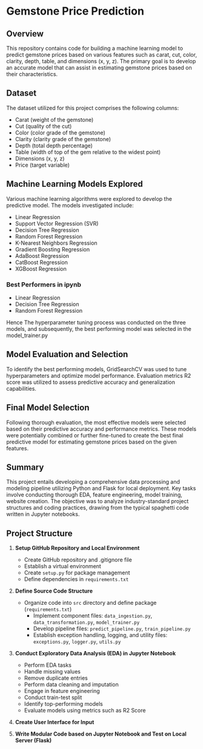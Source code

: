 # Gemstone Price Prediction

## Overview
This repository contains code for building a machine learning model to predict gemstone prices based on various features such as carat, cut, color, clarity, depth, table, and dimensions (x, y, z). The primary goal is to develop an accurate model that can assist in estimating gemstone prices based on their characteristics.

## Dataset
The dataset utilized for this project comprises the following columns:
- Carat (weight of the gemstone)
- Cut (quality of the cut)
- Color (color grade of the gemstone)
- Clarity (clarity grade of the gemstone)
- Depth (total depth percentage)
- Table (width of top of the gem relative to the widest point)
- Dimensions (x, y, z)
- Price (target variable)

## Machine Learning Models Explored
Various machine learning algorithms were explored to develop the predictive model. The models investigated include:
- Linear Regression
- Support Vector Regression (SVR)
- Decision Tree Regression
- Random Forest Regression
- K-Nearest Neighbors Regression
- Gradient Boosting Regression
- AdaBoost Regression
- CatBoost Regression
- XGBoost Regression

### Best Performers in ipynb
- Linear Regression
- Decision Tree Regression
- Random Forest Regression

Hence The hyperparameter tuning process was conducted on the three models, and subsequently, the best performing model was selected in the model_trainer.py

## Model Evaluation and Selection
To identify the best performing models, GridSearchCV was used to tune hyperparameters and optimize model performance. Evaluation metrics R2 score was utilized to assess predictive accuracy and generalization capabilities.

## Final Model Selection
Following thorough evaluation, the most effective models were selected based on their predictive accuracy and performance metrics. These models were potentially combined or further fine-tuned to create the best final predictive model for estimating gemstone prices based on the given features.

## Summary 
This project entails developing a comprehensive data processing and modeling pipeline utilizing Python and Flask for local deployment. Key tasks involve conducting thorough EDA, feature engineering, model training, website creation. 
The objective was to analyze industry-standard project structures and coding practices, drawing from the typical spaghetti code written in Jupyter notebooks.

## Project Structure
1. **Setup GitHub Repository and Local Environment**
    * Create GitHub repository and .gitignore file
    * Establish a virtual environment
    * Create `setup.py` for package management
    * Define dependencies in `requirements.txt` 

2. **Define Source Code Structure**
    * Organize code into `src` directory and define package (`requirements.txt`)
        * Implement component files: `data_ingestion.py`, `data_transformation.py`, `model_trainer.py`
        * Develop pipeline files: `predict_pipeline.py`, `train_pipeline.py`
        * Establish exception handling, logging, and utility files: `exceptions.py`, `logger.py`, `utils.py`

3. **Conduct Exploratory Data Analysis (EDA) in Jupyter Notebook**
    * Perform EDA tasks
    * Handle missing values
    * Remove duplicate entries
    * Perform data cleaning and imputation
    * Engage in feature engineering
    * Conduct train-test split
    * Identify top-performing models
    * Evaluate models using metrics such as R2 Score

4. **Create User Interface for Input**

5. **Write Modular Code based on Jupyter Notebook and Test on Local Server (Flask)**
